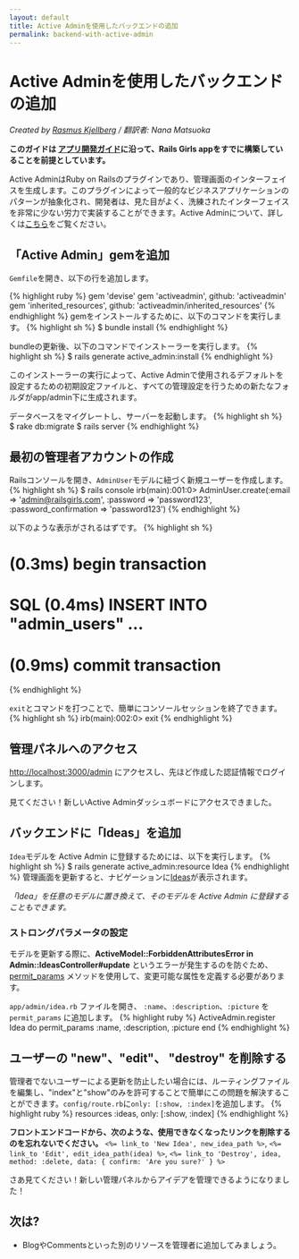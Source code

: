 ```yaml
---
layout: default
title: Active Adminを使用したバックエンドの追加
permalink: backend-with-active-admin
---
```


# Active Adminを使用したバックエンドの追加

*Created by [Rasmus Kjellberg](https://www.rasmuskjellberg.se) / 翻訳者: Nana Matsuoka*

**このガイドは [アプリ開発ガイド](/app)に沿って、Rails Girls appをすでに構築していることを前提としています。**

Active AdminはRuby on Railsのプラグインであり、管理画面のインターフェイスを生成します。このプラグインによって一般的なビジネスアプリケーションのパターンが抽象化され、開発者は、見た目がよく、洗練されたインターフェイスを非常に少ない労力で実装することができます。Active Adminについて、詳しくは[こちら](http://activeadmin.info/)をご覧ください。

## 「Active Admin」gemを追加
`Gemfile`を開き、以下の行を追加します。

{% highlight ruby %}
gem 'devise'
gem 'activeadmin', github: 'activeadmin'
gem 'inherited_resources', github: 'activeadmin/inherited_resources'
{% endhighlight %}
gemをインストールするために、以下のコマンドを実行します。
{% highlight sh %}
$ bundle install
{% endhighlight %}

bundleの更新後、以下のコマンドでインストーラーを実行します。
{% highlight sh %}
$ rails generate active_admin:install
{% endhighlight %}

このインストーラーの実行によって、Active Adminで使用されるデフォルトを設定するための初期設定ファイルと、すべての管理設定を行うための新たなフォルダがapp/admin下に生成されます。

データベースをマイグレートし、サーバーを起動します。
{% highlight sh %}
$ rake db:migrate
$ rails server
{% endhighlight %}

## 最初の管理者アカウントの作成
Railsコンソールを開き、`AdminUser`モデルに紐づく新規ユーザーを作成します。
{% highlight sh %}
$ rails console
irb(main):001:0> AdminUser.create(:email => 'admin@railsgirls.com', :password => 'password123', :password_confirmation => 'password123')
{% endhighlight %}

以下のような表示がされるはずです。
{% highlight sh %}
# (0.3ms)  begin transaction
# SQL (0.4ms)  INSERT INTO "admin_users" ...
# (0.9ms)  commit transaction
{% endhighlight %}

`exit`とコマンドを打つことで、簡単にコンソールセッションを終了できます。
{% highlight sh %}
irb(main):002:0> exit
{% endhighlight %}

## 管理パネルへのアクセス
 [http://localhost:3000/admin](http://localhost:3000/admin) にアクセスし、先ほど作成した認証情報でログインします。

見てください！新しいActive Adminダッシュボードにアクセスできました。

## バックエンドに「Ideas」を追加
`Idea`モデルを Active Admin に登録するためには、以下を実行します。
{% highlight sh %}
$ rails generate active_admin:resource Idea
{% endhighlight %}
管理画面を更新すると、ナビゲーションに[Ideas](http://localhost:3000/admin/ideas)が表示されます。

*「Idea」を任意のモデルに置き換えて、そのモデルを Active Admin に登録することもできます。*

### ストロングパラメータの設定
モデルを更新する際に、**ActiveModel::ForbiddenAttributesError in Admin::IdeasController#update** というエラーが発生するのを防ぐため、[permit_params](http://activeadmin.info/docs/2-resource-customization.html) メソッドを使用して、変更可能な属性を定義する必要があります。

 `app/admin/idea.rb` ファイルを開き、 `:name`、`:description`、`:picture` を `permit_params` に追加します。
{% highlight ruby %}
ActiveAdmin.register Idea do
  permit_params :name, :description, :picture
end
{% endhighlight %}

## ユーザーの "new"、"edit"、 "destroy" を削除する
管理者でないユーザーによる更新を防止したい場合には、ルーティングファイルを編集し、"index"と"show"のみを許可することで簡単にこの問題を解決することができます。`config/route.rb`に`only: [:show, :index]`を追加します。
{% highlight ruby %}
resources :ideas, only: [:show, :index]
{% endhighlight %}

**フロントエンドコードから、次のような、使用できなくなったリンクを削除するのを忘れないでください。** `<%= link_to 'New Idea', new_idea_path %>`, `<%= link_to 'Edit', edit_idea_path(idea) %>`, `<%= link_to 'Destroy', idea, method: :delete, data: { confirm: 'Are you sure?' } %>`

さあ見てください！新しい管理パネルからアイデアを管理できるようになりました！

## 次は?

* BlogやCommentsといった別のリソースを管理者に追加してみましょう。
